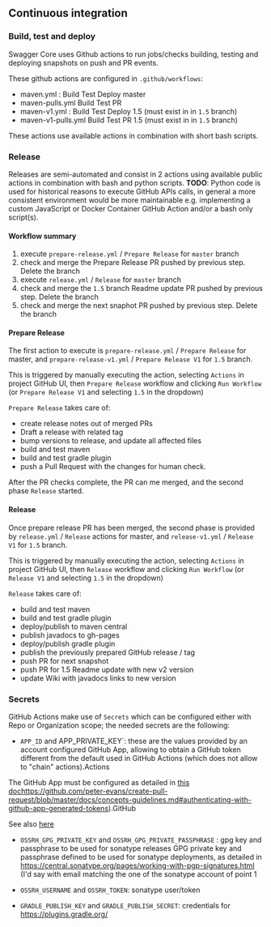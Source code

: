 ## Continuous integration

### Build, test and deploy
Swagger Core uses Github actions to run jobs/checks building, testing and deploying snapshots on push and PR events.

These github actions are configured in `.github/workflows`:

* maven.yml : Build Test Deploy master
* maven-pulls.yml Build Test PR
* maven-v1.yml : Build Test Deploy 1.5 (must exist in in `1.5` branch)
* maven-v1-pulls.yml Build Test PR 1.5 (must exist in in `1.5` branch)


These actions use available actions in combination with short bash scripts.

### Release

Releases are semi-automated and consist in 2 actions using available public actions in combination with bash and python scripts.
**TODO**: Python code is used for historical reasons to execute GitHub APIs calls, in general a more consistent environment would
be more maintainable e.g. implementing a custom JavaScript or Docker Container GitHub Action and/or a bash only script(s).

#### Workflow summary

1. execute `prepare-release.yml` / `Prepare Release` for `master` branch
1. check and merge the Prepare Release PR pushed by previous step. Delete the branch
1. execute `release.yml` / `Release` for `master` branch
1. check and merge the `1.5` branch Readme update PR pushed by previous step. Delete the branch
1. check and merge the next snaphot PR pushed by previous step. Delete the branch

#### Prepare Release

The first action to execute is `prepare-release.yml` / `Prepare Release` for master, and
`prepare-release-v1.yml` / `Prepare Release V1` for `1.5` branch.

This is triggered by manually executing the action, selecting `Actions` in project GitHub UI, then `Prepare Release` workflow
and clicking `Run Workflow` (or `Prepare Release V1` and selecting `1.5` in the dropdown)

`Prepare Release` takes care of:

* create release notes out of merged PRs
* Draft a release with related tag
* bump versions to release, and update all affected files
* build and test maven
* build and test gradle plugin
* push a Pull Request with the changes for human check.

After the PR checks complete, the PR can me merged, and the second phase `Release` started.

#### Release

Once prepare release PR has been merged, the second phase is provided by `release.yml` / `Release` actions for master, and
`release-v1.yml` / `Release V1` for `1.5` branch.

This is triggered by manually executing the action, selecting `Actions` in project GitHub UI, then `Release` workflow
and clicking `Run Workflow` (or `Release V1` and selecting `1.5` in the dropdown)

`Release` takes care of:

* build and test maven
* build and test gradle plugin
* deploy/publish to maven central
* publish javadocs to gh-pages
* deploy/publish gradle plugin
* publish the previously prepared GitHub release / tag
* push PR for next snapshot
* push PR for 1.5 Readme update with new v2 version
* update Wiki with javadocs links to new version



### Secrets

GitHub Actions make use of `Secrets` which can be configured either with Repo or Organization scope; the needed secrets are the following:

* `APP_ID` and APP_PRIVATE_KEY`: these are the values provided by an account configured GitHub App, allowing to obtain a GitHub token
different from the default used in GitHub Actions (which does not allow to "chain" actions).Actions

The GitHub App must be configured as detailed in [this doc]()https://github.com/peter-evans/create-pull-request/blob/master/docs/concepts-guidelines.md#authenticating-with-github-app-generated-tokens).GitHub

See also [here](https://github.com/peter-evans/create-pull-request/blob/master/docs/concepts-guidelines.md#triggering-further-workflow-runs)

* `OSSRH_GPG_PRIVATE_KEY` and `OSSRH_GPG_PRIVATE_PASSPHRASE` : gpg key and passphrase to be used for sonatype releases
GPG private key and passphrase defined to be used for sonatype deployments, as detailed in
https://central.sonatype.org/pages/working-with-pgp-signatures.html (I'd say with email matching the one  of the sonatype account of point 1

* `OSSRH_USERNAME` and `OSSRH_TOKEN`: sonatype user/token

* `GRADLE_PUBLISH_KEY` and `GRADLE_PUBLISH_SECRET`: credentials for https://plugins.gradle.org/









